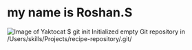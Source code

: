 # my name is Roshan.S
![Image of Yaktocat](https://octodex.github.com/images/yaktocat.png) 
$ git init
Initialized empty Git repository in /Users/skills/Projects/recipe-repository/.git/
